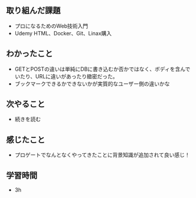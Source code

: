 ## 取り組んだ課題
- プロになるためのWeb技術入門
- Udemy HTML、Docker、Git、Linax購入

## わかったこと
- GETとPOSTの違いは単純にDBに書き込むか否かではなく、ボディを含んでいたり、URLに違いがあったり緻密だった。
- ブックマークできるかできないかが実質的なユーザー側の違いかな

## 次やること
- 続きを読む

## 感じたこと
- プロゲートでなんとなくやってきたことに背景知識が追加されて良い感じ！


## 学習時間
- 3h

